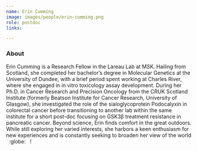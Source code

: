 ```yaml
---
name: Erin Cumming
image: images/people/erin-cumming.png
role: postdoc
links:

---
```


### About
Erin Cumming is a Research Fellow in the Lareau Lab at MSK. Hailing from Scotland,
she completed her bachelor’s degree in Molecular Genetics at the University of Dundee,
with a brief period spent working at Charles River, where she engaged in in vitro
toxicology assay development. During her Ph.D. in Cancer Research and Precision Oncology
from the CRUK Scotland Institute (formerly Beatson Institute for Cancer Research,
University of Glasgow), she investigated the role of the sialoglycoprotein Podocalyxin
in colorectal cancer before transitioning to another lab within the same institute for
a short post-doc focusing on GSK3β treatment resistance in pancreatic cancer.
Beyond science, Erin finds comfort in the great outdoors. While still exploring
her varied interests, she harbors a keen enthusiasm for new experiences and is
constantly seeking to broaden her view of the world &nbsp; :globe: &nbsp; !

